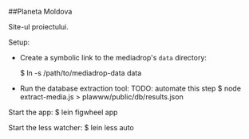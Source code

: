 ##Planeta Moldova 

Site-ul proiectului. 

Setup:
- Create a symbolic link to the mediadrop's `data` directory:

    $ ln -s /path/to/mediadrop-data data

- Run the database extraction tool:
TODO: automate this step
    $ node extract-media.js > plawww/public/db/results.json


Start the app:
    $ lein figwheel app

Start the less watcher:
    $ lein less auto


        



